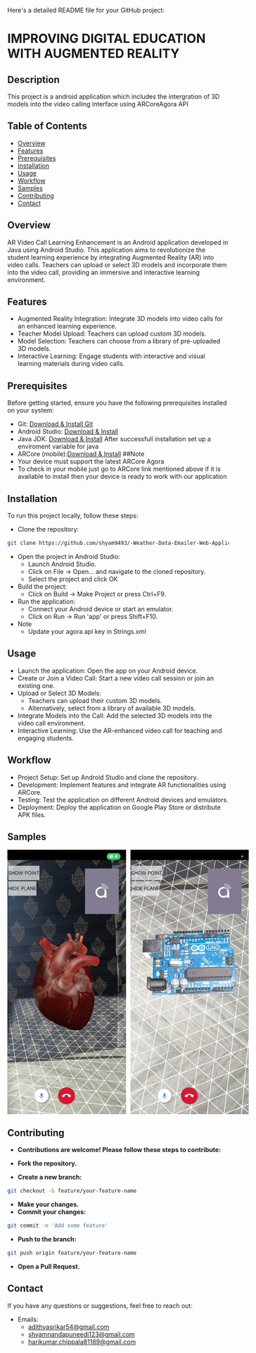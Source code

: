 Here's a detailed README file for your GitHub project:


# IMPROVING DIGITAL EDUCATION WITH AUGMENTED REALITY

## Description
This project is a android application which includes the intergration of 3D models into the video calling interface using ARCoreAgora API

## Table of Contents
- [Overview](#Overview)
- [Features](#Features)
- [Prerequisites](#Prerequisites)
- [Installation](#Installation)
- [Usage](#Usage)
- [Workflow](#Workflow)
- [Samples](#Samples)
- [Contributing](#Contributing)
- [Contact](#Contact)

## Overview
AR Video Call Learning Enhancement is an Android application developed in Java using Android Studio. This application aims to revolutionize the student learning experience by integrating Augmented Reality (AR) into video calls. Teachers can upload or select 3D models and incorporate them into the video call, providing an immersive and interactive learning environment.

## Features
- Augmented Reality Integration: Integrate 3D models into video calls for an enhanced learning experience.
- Teacher Model Upload: Teachers can upload custom 3D models.
- Model Selection: Teachers can choose from a library of pre-uploaded 3D models.
- Interactive Learning: Engage students with interactive and visual learning materials during video calls.
## Prerequisites
Before getting started, ensure you have the following prerequisites installed on your system:

- Git: [Download & Install Git](https://git-scm.com/downloads)
- Android Studio: [Download & Install](https://developer.android.com/studio)
- Java JDK: [Download & Install](https://www.oracle.com/java/technologies/downloads/)
  After successfull installation set up a enviroment variable for java
- ARCore (mobile):[Download & Install](https://play.google.com/store/apps/details?id=com.google.ar.core)
##Note
- Your device must support the latest ARCore Agora
- To check in your mobile just go to ARCore link mentioned above if it is available to install then your device is ready to work with our application
## Installation
To run this project locally, follow these steps:
- Clone the repository:
```bash
git clone https://github.com/shyam9493/-Weather-Data-Emailer-Web-Application.git](https://github.com/indigo1498/AR_Project.git
```
- Open the project in Android Studio:
  * Launch Android Studio.
  * Click on File -> Open... and navigate to the cloned repository.
  * Select the project and click OK
- Build the project:
  * Click on Build -> Make Project or press Ctrl+F9.
- Run the application:
  * Connect your Android device or start an emulator.
  * Click on Run -> Run 'app' or press Shift+F10.
- Note
  * Update your agora api key in Strings.xml
## Usage
- Launch the application: Open the app on your Android device.
- Create or Join a Video Call: Start a new video call session or join an existing one.
- Upload or Select 3D Models:
  * Teachers can upload their custom 3D models.
  * Alternatively, select from a library of available 3D models.
- Integrate Models into the Call: Add the selected 3D models into the video call environment.
- Interactive Learning: Use the AR-enhanced video call for teaching and engaging students.




## Workflow

- Project Setup: Set up Android Studio and clone the repository.
- Development: Implement features and integrate AR functionalities using ARCore.
- Testing: Test the application on different Android devices and emulators.
- Deployment: Deploy the application on Google Play Store or distribute APK files.

## Samples

<div style="display: flex;">
    <img src="sample_models/sample1.jpg" alt="Phone" style="width: 300px; height: 600px; margin-right: 10px;">
    <img src="sample_models/sample2.jpg" alt="Phone" style="width: 300px; height: 600px; margin-right: 10px;">
</div>

## Contributing

- **Contributions are welcome! Please follow these steps to contribute:**

- **Fork the repository.**
- **Create a new branch:**
```bash
git checkout -b feature/your-feature-name
```
- **Make your changes.**
- **Commit your changes:**
```bash
git commit -m 'Add some feature'
```
- **Push to the branch:**
```bash
git push origin feature/your-feature-name
```
- **Open a Pull Request.**

## Contact
If you have any questions or suggestions, feel free to reach out:

- Emails:
  * adithyasrikar54@gmail.com
  * shyamnandapuneedi123@gmail.com
  * harikumar.chippala81189@gmail.com



